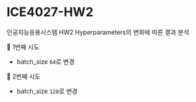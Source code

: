 # ICE4027-HW2
인공지능응용시스템 HW2 Hyperparameters의 변화에 따른 결과 분석

🐰 1번째 시도
- batch_size `64`로 변경

🐰 2번째 시도
- batch_size `128`로 변경
